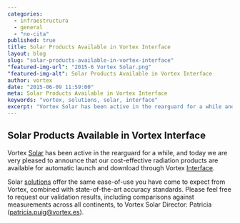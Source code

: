 ```yaml
---
categories: 
  - infraestructura
  - general
  - "no-cita"
published: true
title: Solar Products Available in Vortex Interface
layout: blog
slug: "solar-products-available-in-vortex-interface"
"featured-img-url": "2015-6 Vortex Solar.png"
"featured-img-alt": Solar Products Available in Vortex Interface
author: vortex
date: "2015-06-09 11:59:00"
meta: Solar Products Available in Vortex Interface
keywords: "vortex, solutions, solar, interface"
excerpt: "Vortex Solar has been active in the rearguard for a while and today we are very pleased to announce that our cost-effective radiation products are available for automatic launch and download through Vortex Interface."
---
```




##  Solar Products Available in Vortex Interface

Vortex [Solar](http://www.vortexfdc.com/markets/solar.html) has been active in the rearguard for a while, and today we are very pleased to announce that our cost-effective radiation products are available for automatic launch and download through Vortex [Interface](http://interface.vortexfdc.com).

Solar [solutions](http://www.vortexfdc.com/solutions/solar-index.html) offer the same ease-of-use you have come to expect from Vortex, combined with state-of-the-art accuracy standards. Please feel free to request our validation results, including comparisons against measurements across all continents, to Vortex Solar Director: Patricia (patricia.puig@vortex.es).
